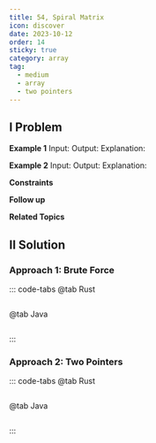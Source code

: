 ```yaml
---
title: 54, Spiral Matrix
icon: discover
date: 2023-10-12
order: 14
sticky: true
category: array
tag: 
  - medium
  - array
  - two pointers
---
```


## I Problem


**Example 1**
Input:
Output:
Explanation:

**Example 2**
Input:
Output:
Explanation:

**Constraints**

**Follow up**

**Related Topics**


## II Solution
### Approach 1: Brute Force
::: code-tabs
@tab Rust
```rust
```

@tab Java
```java
```
:::

### Approach 2: Two Pointers
::: code-tabs
@tab Rust
```rust
```

@tab Java
```java
```
:::
